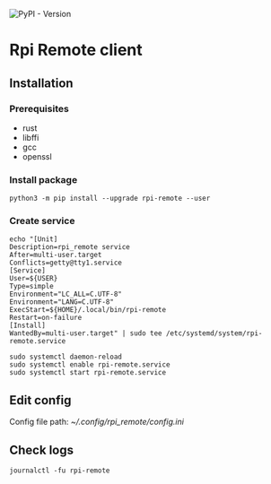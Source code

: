 ![PyPI - Version](https://img.shields.io/pypi/v/rpi-remote?style=for-the-badge&logo=python&logoColor=yellow&link=https%3A%2F%2Fpypi.org%2Fproject%2Frpi-remote%2F)

# Rpi Remote client

## Installation

### Prerequisites
* rust
* libffi
* gcc
* openssl

### Install package
```
python3 -m pip install --upgrade rpi-remote --user
```

### Create service
```
echo "[Unit]
Description=rpi_remote service
After=multi-user.target
Conflicts=getty@tty1.service
[Service]
User=${USER}
Type=simple
Environment="LC_ALL=C.UTF-8"
Environment="LANG=C.UTF-8"
ExecStart=${HOME}/.local/bin/rpi-remote
Restart=on-failure
[Install]
WantedBy=multi-user.target" | sudo tee /etc/systemd/system/rpi-remote.service
```
```
sudo systemctl daemon-reload
sudo systemctl enable rpi-remote.service
sudo systemctl start rpi-remote.service
```

## Edit config
Config file path: *~/.config/rpi_remote/config.ini*

## Check logs
```
journalctl -fu rpi-remote
```